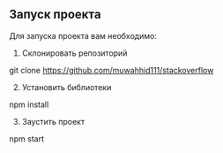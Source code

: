 
## Запуск проекта

Для запуска проекта вам необходимо:

1. Склонировать репозиторий

git clone https://github.com/muwahhid111/stackoverflow

2. Установить библиотеки

npm install

3. Заустить проект

npm start

